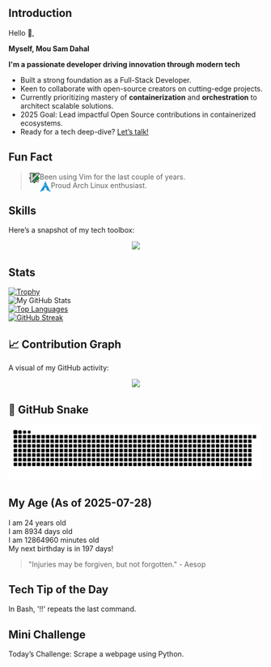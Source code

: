 ## Introduction
Hello 👋,

**Myself, Mou Sam Dahal**

**I'm a passionate developer driving innovation through modern tech**

- Built a strong foundation as a Full-Stack Developer.
- Keen to collaborate with open-source creators on cutting-edge projects.
- Currently prioritizing mastery of **containerization** and **orchestration** to architect scalable solutions.
- 2025 Goal: Lead impactful Open Source contributions in containerized ecosystems.
- Ready for a tech deep-dive? [Let’s talk!](mailto:mousam.dahal4@gmail.com)

## Fun Fact
> Been using <img align="left" alt="Vim" width="22px" src="https://raw.githubusercontent.com/github/explore/master/topics/vim/vim.png" /> Vim for the last couple of years.  
> Proud <img align="left" alt="Arch" width="22px" src="https://raw.githubusercontent.com/github/explore/master/topics/archlinux/archlinux.png" /> Arch Linux enthusiast.

## Skills
Here’s a snapshot of my tech toolbox:  
<p align="center">
  <a href="https://github.com/leodahal4">
    <img src="https://skillicons.dev/icons?i=docker,k8s,linux,git,github,bash,py,js,ts,golang,rust,c,java,nodejs,django,flask,nextjs,php,css,bootstrap,jquery,mongodb,mysql,postgres,sqlite,redis,nginx,jenkins,heroku,postman,vim,vscode,idea,md,regex" />
  </a>
</p>

## Stats
[![Trophy](https://github-profile-trophy.vercel.app/?username=leodahal4&theme=flat)](https://github.com/ryo-ma/github-profile-trophy)  
<img alt="My GitHub Stats" src="https://github-readme-stats.vercel.app/api?username=leodahal4&show_icons=true&hide_border=false&count_private=true" />  
[![Top Languages](https://github-readme-stats.vercel.app/api/top-langs/?username=leodahal4&hide_progress=true&langs_count=8)](https://github.com/anuraghazra/github-readme-stats)  
[![GitHub Streak](https://streak-stats.demolab.com?user=leodahal4&date_format=%5BY.%5Dn.j)](https://git.io/streak-stats)

## 📈 Contribution Graph
A visual of my GitHub activity:  
<p align="center">
  <a href="https://github.com/leodahal4">
    <img src="https://github-readme-activity-graph.vercel.app/graph?username=leodahal4&theme=github-compact" />
  </a>
</p>

## 🐍 GitHub Snake
<a href="https://gitstar-ranking.com/leodahal4" title="Snek 🐍"><img width="500" src="https://raw.githubusercontent.com/Lissy93/Lissy93/master/assets/github-snake.svg" /></a>

## My Age (As of 2025-07-28)
I am 24 years old  
I am 8934 days old  
I am 12864960 minutes old  
My next birthday is in 197 days!  

> "Injuries may be forgiven, but not forgotten." - Aesop

## Tech Tip of the Day
In Bash, '!!' repeats the last command.

## Mini  Challenge
Today’s Challenge: Scrape a webpage using Python.

